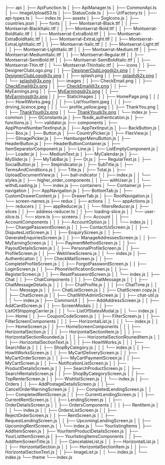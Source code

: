 ├── api
│ ├── ApiFunction.ts
│ ├── ApiManager.ts
│ ├── CommonApi.ts
│ ├── ImageUploadS3.ts
│ ├── StatusCode.ts
│ ├── UrlFactory.ts
│ ├── api-types.ts
│ └── index.ts
├── assets
│ ├── SvgIcons.js
│ ├── countries.json
│ ├── fonts
│ │ ├── Montserrat-Black.ttf
│ │ ├── Montserrat-BlackItalic.ttf
│ │ ├── Montserrat-Bold.ttf
│ │ ├── Montserrat-BoldItalic.ttf
│ │ ├── Montserrat-ExtraBold.ttf
│ │ ├── Montserrat-ExtraBoldItalic.ttf
│ │ ├── Montserrat-ExtraLight.ttf
│ │ ├── Montserrat-ExtraLightItalic.ttf
│ │ ├── Montserrat-Italic.ttf
│ │ ├── Montserrat-Light.ttf
│ │ ├── Montserrat-LightItalic.ttf
│ │ ├── Montserrat-Medium.ttf
│ │ ├── Montserrat-MediumItalic.ttf
│ │ ├── Montserrat-Regular.ttf
│ │ ├── Montserrat-SemiBold.ttf
│ │ ├── Montserrat-SemiBoldItalic.ttf
│ │ ├── Montserrat-Thin.ttf
│ │ └── Montserrat-ThinItalic.ttf
│ ├── icons
│ │ ├── DesignerClubLogo.png
│ │ ├── DesignerClubLogo@2x.png
│ │ ├── DesignerClubLogo@3x.png
│ │ ├── splash.png
│ │ ├── splash@2x.png
│ │ └── splash@3x.png
│ ├── images
│ │ ├── CheckEmail.png
│ │ ├── CheckEmail@2x.png
│ │ ├── CheckEmail@3x.png
│ │ ├── MyEarnings.png
│ │ ├── MyEarnings@2x.png
│ │ ├── MyEarnings@3x.png
│ │ ├── StaticImages
│ │ │ ├── HomePage.png
│ │ │ ├── HowItWorks.jpeg
│ │ │ ├── ListYourItem.jpeg
│ │ │ ├── driving_licence.jpeg
│ │ │ └── profile_yellow.jpeg
│ │ ├── ThankYou.png
│ │ ├── ThankYou@2x.png
│ │ └── ThankYou@3x.png
│ └── index.js
├── common
│ ├── GConstants.js
│ ├── fbsdk_authentication.js
│ ├── functions.js
│ └── validator.js
├── components
│ ├── AppPhoneNumberTextInput.js
│ ├── AppTextInput.js
│ ├── BackButton.js
│ ├── Box.js
│ ├── Button.js
│ ├── CountryPicker.js
│ ├── FlexView.js
│ ├── GImagePicker.js
│ ├── HamburgerMenuButton.js
│ ├── HeaderButton.js
│ ├── HeaderButtonContainer.js
│ ├── ItemSeparatorComponent.js
│ ├── Line.js
│ ├── ListEmptyComponent.js
│ ├── Loader.js
│ ├── MediumText.js
│ ├── MyCalendar.js
│ ├── MySlider.js
│ ├── MyTabBar.js
│ ├── Or.js
│ ├── RegularText.js
│ ├── SocialButton.js
│ ├── StepIndicator.js
│ ├── SubTitle.js
│ ├── TermsAndConditions.js
│ ├── Title.js
│ ├── Total.js
│ ├── UploadDocumentView.js
│ ├── ball-indicator
│ │ ├── index.js
│ │ └── styles.js
│ ├── higher_order_components
│ │ ├── withUser.js
│ │ └── withdLoading.js
│ └── index.js
├── containers
│ └── Container.js
├── navigation
│ ├── AppNavigation.js
│ ├── BottomTab.js
│ ├── CustomDrawerContent.js
│ ├── DrawerTab.js
│ ├── RootNavigation.js
│ └── screen-names.js
├── redux
│ ├── actions
│ │ └── appActions.js
│ ├── reducers
│ │ ├── appReducer.js
│ │ └── filtersReducer.js
│ ├── slices
│ │ ├── address-reducer.ts
│ │ ├── loading-slice.js
│ │ └── user-slice.ts
│ └── store.ts
├── screens
│ ├── Account
│ │ ├── AccountComponents
│ │ │ ├── AccountOption.js
│ │ │ └── index.js
│ │ ├── ChangePasswordScreen.js
│ │ ├── ContactUsScreen.js
│ │ ├── DisputesListScreen.js
│ │ ├── EnquiryScreen.js
│ │ ├── GenerateEnquiriesScreen.js
│ │ ├── ManageAddressesScreen.js
│ │ ├── MyEarningScreen.js
│ │ ├── PaymentMethodScreen.js
│ │ ├── PayoutDetailsScreen.js
│ │ ├── PersonalProfileScreen.js
│ │ ├── ProfileScreen.js
│ │ ├── WebViewScreens.js
│ │ └── index.js
│ ├── Authentication
│ │ ├── CheckMailScreen.js
│ │ ├── CompleteProfileScreen.js
│ │ ├── ForgotPasswordScreen.js
│ │ ├── LoginScreen.js
│ │ ├── PhoneVerificationScreen.js
│ │ ├── RegisterScreen.js
│ │ ├── ResetPasswordScreen.js
│ │ └── index.js
│ ├── Chat
│ │ ├── ChatComponents
│ │ │ ├── ChatMessage.js
│ │ │ ├── ChatMessageDetails.js
│ │ │ ├── ChatProfile.js
│ │ │ ├── ChatTime.js
│ │ │ └── Message.js
│ │ ├── ChatListScreen.js
│ │ ├── ChatScreen copy.js
│ │ ├── ChatScreen.js
│ │ ├── ChatWithAdminScreen.js
│ │ ├── chat-util.js
│ │ └── index.js
│ ├── CommonUI
│ │ ├── AddAddressScreen.js
│ │ ├── AddCardScreen.js
│ │ ├── ScreenModals
│ │ │ ├── ListOfShippingCarrier.js
│ │ │ └── ListOfStatesModal.js
│ │ └── index.js
│ ├── Home
│ │ ├── CouponCodeScreen.js
│ │ ├── FilterScreen.js
│ │ ├── FilterScreenComponents
│ │ │ ├── HorizontalList.js
│ │ │ └── index.js
│ │ ├── HomeScreen.js
│ │ ├── HomeScreenComponents
│ │ │ ├── HorizontalSection.js
│ │ │ ├── HorizontalSectionItem.js
│ │ │ ├── HorizontalSectionRounded.js
│ │ │ ├── HorizontalSectionRounedItem.js
│ │ │ ├── HorizontalSectionText.js
│ │ │ ├── HowItWorks.js
│ │ │ ├── SearchBar.js
│ │ │ ├── ShopByCategory.js
│ │ │ └── index.js
│ │ ├── HowItWorksScreen.js
│ │ ├── MyCartDeliveryScreen.js
│ │ ├── MyCartOrderScreen.js
│ │ ├── MyCartPaymentScreen.js
│ │ ├── MyCartScreen.js
│ │ ├── NotificationListScreen.js
│ │ ├── ProductDetailsScreen.js
│ │ ├── SearchProductScreen.js
│ │ ├── SearchRentalsScreen.js
│ │ ├── ShopByCategoryScreen.js
│ │ ├── TopRenterScreen.js
│ │ ├── WishlistScreen.js
│ │ └── index.js
│ ├── Orders
│ │ ├── AddPostageDetailsScreen.js
│ │ ├── CancelOrderWarningScreen.js
│ │ ├── CompletedLendingScreen.js
│ │ ├── CompletedRentScreen.js
│ │ ├── CurrentLendingScreen.js
│ │ ├── CurrentRentScreen.js
│ │ ├── LendingScreen.js
│ │ ├── OrderDetailsScreen.js
│ │ ├── OrdersComponents
│ │ │ ├── RentItem.js
│ │ │ └── index.js
│ │ ├── OrdersListScreen.js
│ │ ├── RejectOrderScreen.js
│ │ ├── RentScreen.js
│ │ ├── RequestLendingScreen.js
│ │ ├── UpcomingLendingScreen.js
│ │ ├── UpcomingRentScreen.js
│ │ └── index.js
│ └── YourlistingItems
│ ├── AddItemScreen.js
│ ├── YourItemProductDetailsScreen.js
│ ├── YourListItemScreen.js
│ ├── YourlistingItemsComponents
│ │ ├── AddItemScreenTitle.js
│ │ ├── CancelableList.js
│ │ ├── HorizontalList.js
│ │ ├── HorizontalSection.js
│ │ ├── HorizontalSectionItem.js
│ │ ├── HorizontalSectionText.js
│ │ ├── ImageList.js
│ │ └── index.js
│ └── index.js
└── theme
└── index.js

